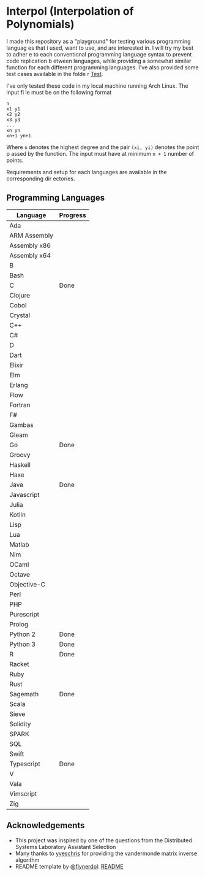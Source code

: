 # Interpol (Interpolation of Polynomials)

I made this repository as a "playground" for testing various programming languag
es that i used, want to use, and are interested in.  I will try my best to adher
e to each conventional programming language syntax to prevent code replication b
etween languages, while providing a somewhat similar function for each different
programming languages. I've also provided some test cases available in the folde
r [Test](Test/).

I've only tested these code in my local machine running Arch Linux. The input fi
le must be on the following format

```text
n
x1 y1
x2 y2
x3 y3
...
xn yn
xn+1 yn+1
```

Where `n` denotes the highest degree and the pair `(xi, yi)` denotes the point p
assed by the function. The input must have at minimum `n + 1` number of points.

Requirements and setup for each languages are available in the corresponding dir
ectories.

## Programming Languages

| Language     | Progress |
|--------------|----------|
| Ada          |          |
| ARM Assembly |          |
| Assembly x86 |          |
| Assembly x64 |          |
| B            |          |
| Bash         |          |
| C            | Done     |
| Clojure      |          |
| Cobol        |          |
| Crystal      |          |
| C++          |          |
| C#           |          |
| D            |          |
| Dart         |          |
| Elixir       |          |
| Elm          |          |
| Erlang       |          |
| Flow         |          |
| Fortran      |          |
| F#           |          |
| Gambas       |          |
| Gleam        |          |
| Go           | Done     |
| Groovy       |          |
| Haskell      |          |
| Haxe         |          |
| Java         | Done     |
| Javascript   |          |
| Julia        |          |
| Kotlin       |          |
| Lisp         |          |
| Lua          |          |
| Matlab       |          |
| Nim          |          |
| OCaml        |          |
| Octave       |          |
| Objective-C  |          |
| Perl         |          |
| PHP          |          |
| Purescript   |          |
| Prolog       |          |
| Python 2     | Done     |
| Python 3     | Done     |
| R            | Done     |
| Racket       |          |
| Ruby         |          |
| Rust         |          |
| Sagemath     | Done     |
| Scala        |          |
| Sieve        |          |
| Solidity     |          |
| SPARK        |          |
| SQL          |          |
| Swift        |          |
| Typescript   | Done     |
| V            |          |
| Vala         |          |
| Vimscript    |          |
| Zig          |          |

## Acknowledgements

- This project was inspired by one of the questions from the Distributed Systems
Laboratory Assistant Selection
- Many thanks to [yveschris](https://github.com/yveschris/possibly-the-fastest-analytical-inverse-of-vandermonde-matrices) for providing the vandermonde matrix inverse algorithm
- README template by [@flynerdpl](https://www.flynerd.pl/): [README](https://github.com/ritaly/README-cheatsheet)
